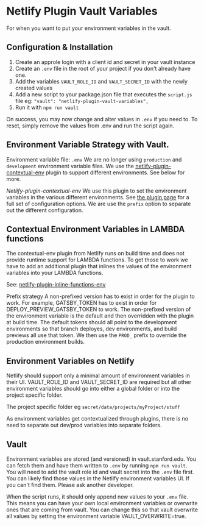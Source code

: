 # Netlify Plugin Vault Variables

For when you want to put your environment variables in the vault.

## Configuration & Installation

1. Create an approle login with a client id and secret in your vault instance
2. Create an `.env` file in the root of your project if you don't already have one.
3. Add the variables `VAULT_ROLE_ID` and `VAULT_SECRET_ID` with the newly created values
4. Add a new script to your package.json file that executes the `script.js` file
  eg: `"vault": "netlify-plugin-vault-variables",`
5. Run it with `npm run vault`

On success, you may now change and alter values in `.env` if you need to. To reset, simply remove the values from .env and run the script again.

## Environment Variable Strategy with Vault.

Environment variable file: `.env`
We are no longer using `production` and `development` environment variable files. We use the [netlify-plugin-contextual-env](https://www.npmjs.com/package/netlify-plugin-contextual-env) plugin to support different environments. See below for more.

*Netlify-plugin-contextual-env*
We use this plugin to set the environment variables in the various different environments. See [the plugin page](https://www.npmjs.com/package/netlify-plugin-contextual-env) for a full set of configuration options. We are use the `prefix` option to separate out the different configuration.

## Contextual Environment Variables in LAMBDA functions
The contextual-env plugin from Netlify runs on build time and does not provide runtime support for LAMBDA functions. To get those to work we have to add an additional plugin that inlines the values of the environment variables into your LAMBDA functions.

See: [netlify-plugin-inline-functions-env](https://www.npmjs.com/package/netlify-plugin-inline-functions-env)

Prefix strategy
A non-prefixed version has to exist in order for the plugin to work. For example, GATSBY_TOKEN has to exist in order for DEPLOY_PREVIEW_GATSBY_TOKEN to work. The non-prefixed version of the environment variable is the default and then overridden with the plugin at build time. The default tokens should all point to the development environments so that branch deployes, dev environments, and build previews all use that token. We then use the `PROD_` prefix to override the production environment builds.

## Environment Variables on Netlify

Netlify should support only a minimal amount of environment variables in their UI. VAULT_ROLE_ID and VAULT_SECRET_ID are required but all other environment variables should go into either a global folder or into the project specific folder.

The project specific folder eg `secret/data/projects/myProject/stuff`

As environment variables get contextualized through plugins, there is no need to separate out dev/prod variables into separate folders.

## Vault

Environment variables are stored (and versioned) in vault.stanford.edu. You can fetch them and have them written to `.env` by running `npm run vault`. You will need to add the vault role id and vault secret into the `.env` file first. You can likely find those values in the Netlify environment variables UI. If you can't find them. Please ask another developer.

When the script runs, it should only append new values to your `.env` file. This means you can have your own local environment variables or overwrite ones that are coming from vault. You can change this so that vault overwrite all values by setting the environment variable VAULT_OVERWRITE=true.
